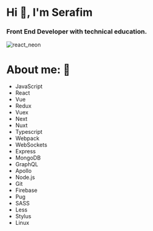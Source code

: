 <h1>Hi 👋, I'm Serafim</h1>

<h3> Front End Developer with technical education.</h3>

![react_neon](https://user-images.githubusercontent.com/55257833/132106346-fb006a49-558c-49ab-9378-5d600900323d.png)

# About me: :thinking:

- JavaScript
- React
- Vue
- Redux
- Vuex
- Next
- Nuxt
- Typescript
- Webpack
- WebSockets
- Express
- MongoDB
- GraphQL
- Apollo
- Node.js
- Git
- Firebase
- Pug
- SASS
- Less
- Stylus
- Linux

